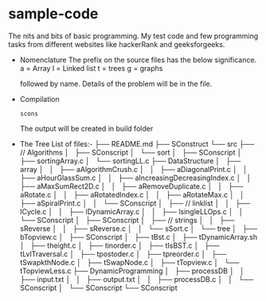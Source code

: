 # sample-code
The nits and bits of basic programming. 
My test code and few programming tasks from different websites like hackerRank and geeksforgeeks.
- Nomenclature 
  The prefix on the source files has the below significance.
  a = Array
  l = Linked list
  t = trees
  g = graphs

  followed by name.
  Details of the problem will be in the file.

- Compilation
    ```
    scons
    ```
    The output will be created in build folder

- The Tree List of files:-
    ├── README.md
    ├── SConstruct
    └── src
        ├── // Algorithms
        │   ├── SConscript
        │   └── sort
        │       ├── SConscript
        │       ├── sortingArray.c
        │       └── sortingLL.c
        ├── DataStructure
        │   ├── array
        │   │   ├── aAlgorithmCrush.c
        │   │   ├── aDiagonalPrint.c
        │   │   ├── aHourGlassSum.c
        │   │   ├── aIncreasingDecreasingIndex.c
        │   │   ├── aMaxSumRect2D.c
        │   │   ├── aRemoveDuplicate.c
        │   │   ├── aRotate.c
        │   │   ├── aRotatedIndex.c
        │   │   ├── aRotateMax.c
        │   │   ├── aSpiralPrint.c
        │   │   └── SConscript
        │   ├── // linklist
        │   │   ├── lCycle.c
        │   │   ├── lDynamicArray.c
        │   │   ├── lsingleLLOps.c
        │   │   └── SConscript
        │   ├── SConscript
        │   ├── // strings
        │   │   ├── sReverse
        │   │   ├── sReverse.c
        │   │   └── sSort.c
        │   └── tree
        │       ├── bTopview.c
        │       ├── SConscript
        │       ├── tBst.c
        │       ├── tDynamicArray.sh
        │       ├── theight.c
        │       ├── tinorder.c
        │       ├── tIsBST.c
        │       ├── tLvlTraversal.c
        │       ├── tpostoder.c
        │       ├── tpreorder.c
        │       ├── tSwapkthNode.c
        │       ├── tSwapNode.c
        │       ├── tTopview.c
        │       └── tTopviewLess.c
        ├── DynamicProgramming
        │   ├── processDB
        │   │   ├── input.txt
        │   │   ├── output.txt
        │   │   ├── processDB.c
        │   │   └── SConscript
        │   └── SConscript
        └── SConscript

